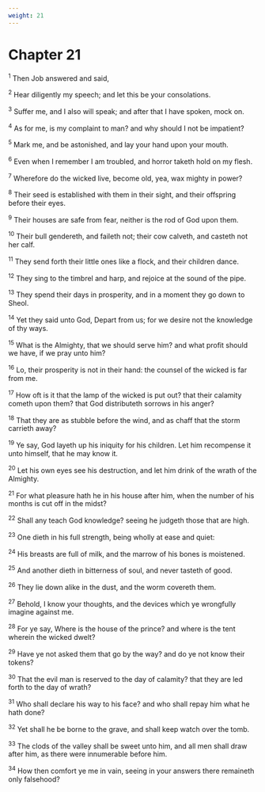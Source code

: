 ```yaml
---
weight: 21
---
```


# Chapter 21

<sup>1</sup> Then Job answered and said, 

<sup>2</sup> Hear diligently my speech; and let this be your consolations. 

<sup>3</sup> Suffer me, and I also will speak; and after that I have spoken, mock on. 

<sup>4</sup> As for me, is my complaint to man? and why should I not be impatient? 

<sup>5</sup> Mark me, and be astonished, and lay your hand upon your mouth. 

<sup>6</sup> Even when I remember I am troubled, and horror taketh hold on my flesh. 

<sup>7</sup> Wherefore do the wicked live, become old, yea, wax mighty in power? 

<sup>8</sup> Their seed is established with them in their sight, and their offspring before their eyes. 

<sup>9</sup> Their houses are safe from fear, neither is the rod of God upon them. 

<sup>10</sup> Their bull gendereth, and faileth not; their cow calveth, and casteth not her calf. 

<sup>11</sup> They send forth their little ones like a flock, and their children dance. 

<sup>12</sup> They sing to the timbrel and harp, and rejoice at the sound of the pipe. 

<sup>13</sup> They spend their days in prosperity, and in a moment they go down to Sheol. 

<sup>14</sup> Yet they said unto God, Depart from us; for we desire not the knowledge of thy ways. 

<sup>15</sup> What is the Almighty, that we should serve him? and what profit should we have, if we pray unto him? 

<sup>16</sup> Lo, their prosperity is not in their hand: the counsel of the wicked is far from me. 

<sup>17</sup> How oft is it that the lamp of the wicked is put out? that their calamity cometh upon them? that God distributeth sorrows in his anger? 

<sup>18</sup> That they are as stubble before the wind, and as chaff that the storm carrieth away? 

<sup>19</sup> Ye say, God layeth up his iniquity for his children. Let him recompense it unto himself, that he may know it. 

<sup>20</sup> Let his own eyes see his destruction, and let him drink of the wrath of the Almighty. 

<sup>21</sup> For what pleasure hath he in his house after him, when the number of his months is cut off in the midst? 

<sup>22</sup> Shall any teach God knowledge? seeing he judgeth those that are high. 

<sup>23</sup> One dieth in his full strength, being wholly at ease and quiet: 

<sup>24</sup> His breasts are full of milk, and the marrow of his bones is moistened. 

<sup>25</sup> And another dieth in bitterness of soul, and never tasteth of good. 

<sup>26</sup> They lie down alike in the dust, and the worm covereth them. 

<sup>27</sup> Behold, I know your thoughts, and the devices which ye wrongfully imagine against me. 

<sup>28</sup> For ye say, Where is the house of the prince? and where is the tent wherein the wicked dwelt? 

<sup>29</sup> Have ye not asked them that go by the way? and do ye not know their tokens? 

<sup>30</sup> That the evil man is reserved to the day of calamity? that they are led forth to the day of wrath? 

<sup>31</sup> Who shall declare his way to his face? and who shall repay him what he hath done? 

<sup>32</sup> Yet shall he be borne to the grave, and shall keep watch over the tomb. 

<sup>33</sup> The clods of the valley shall be sweet unto him, and all men shall draw after him, as there were innumerable before him. 

<sup>34</sup> How then comfort ye me in vain, seeing in your answers there remaineth only falsehood? 


